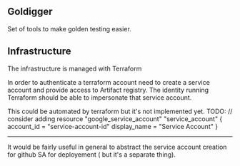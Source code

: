 ## Goldigger
Set of tools to make golden testing easier.


## Infrastructure
The infrastructure is managed with Terraform

In order to authenticate a terraform account need to create a service account and provide access to Artifact registry. The identity running Terraform should be able to impersonate that service account.

This could be automated by terraform but it's not implemented yet.
TODO:
//
consider adding
resource "google_service_account" "service_account" {
  account_id   = "service-account-id"
  display_name = "Service Account"
}


---

It would be fairly useful in general to abstract the service account creation for github SA for deployement ( but it's a separate thing).
